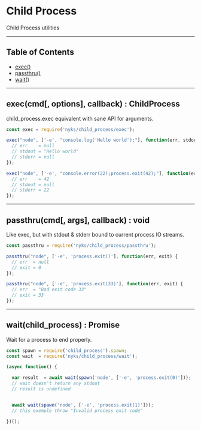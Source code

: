 # Child Process

Child Process utilities

------

## Table of Contents

  * [exec()](#exec)
  * [passthru()](#passthru)
  * [wait()](#wait)

------

<a name="exec"></a>
## exec(cmd[, options], callback) : ChildProcess

child_process.exec equivalent with sane API for arguments.

```javascript
const exec = require('nyks/child_process/exec');

exec("node", ['-e', "console.log('Hello world');"], function(err, stdout, stderr) {
  // err    = null
  // stdout = "Hello world"
  // stderr = null
});

exec("node", ['-e', "console.error(22);process.exit(42);"], function(err, stdout, stderr) {
  // err    = 42
  // stdout = null
  // stderr = 22
});
```

------

<a name="passthru"></a>
## passthru(cmd[, args], callback) : void

Like exec, but with stdout & stderr bound to current process IO streams.

```javascript
const passthru = require('nyks/child_process/passthru');

passthru("node", ['-e', 'process.exit()'], function(err, exit) {
  // err  = null
  // exit = 0
});

passthru("node", ['-e', 'process.exit(33)'], function(err, exit) {
  // err  = "Bad exit code 33"
  // exit = 33
});
```

------

<a name="wait"></a>
## wait(child_process) : Promise

Wait for a process to end properly.

```javascript
const spawn = require('child_process').spawn;
const wait  = require('nyks/child_process/wait');

(async function() {

  var result  = await wait(spawn('node', ['-e', 'process.exit(0)']));
  // wait doesn't return any stdout
  // result is undefined


  await wait(spawn('node', ['-e', 'process.exit(1)']));
  // this exemple throw "Invalid process exit code"

})();
```

